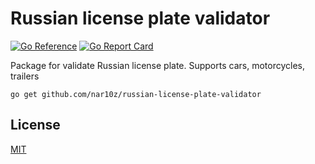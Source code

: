 # Russian license plate validator

[![Go Reference](https://pkg.go.dev/badge/github.com/nar10z/russian-license-plate-validator.svg)](https://pkg.go.dev/github.com/nar10z/russian-license-plate-validator)
[![Go Report Card](https://goreportcard.com/badge/github.com/nar10z/russian-license-plate-validator)](https://goreportcard.com/report/github.com/nar10z/russian-license-plate-validator)

Package for validate Russian license plate. Supports cars, motorcycles, trailers

```
go get github.com/nar10z/russian-license-plate-validator
```


## License

[MIT](https://raw.githubusercontent.com/nar10z/russian-license-plate-validator/main/LICENSE)